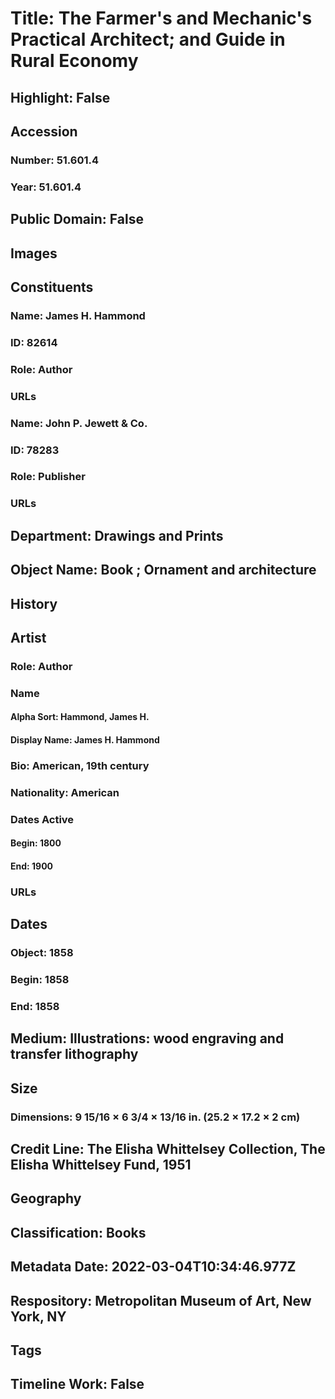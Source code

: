 # Title: The Farmer's and Mechanic's Practical Architect; and Guide in Rural Economy
## Highlight: False
## Accession
### Number: 51.601.4
### Year: 51.601.4
## Public Domain: False
## Images
## Constituents
### Name: James H. Hammond
### ID: 82614
### Role: Author
### URLs
### Name: John P. Jewett &amp; Co.
### ID: 78283
### Role: Publisher
### URLs
## Department: Drawings and Prints
## Object Name: Book ; Ornament and architecture
## History
## Artist
### Role: Author
### Name
#### Alpha Sort: Hammond, James H.
#### Display Name: James H. Hammond
### Bio: American, 19th century
### Nationality: American
### Dates Active
#### Begin: 1800
#### End: 1900
### URLs
## Dates
### Object: 1858
### Begin: 1858
### End: 1858
## Medium: Illustrations: wood engraving and transfer lithography
## Size
### Dimensions: 9 15/16 × 6 3/4 × 13/16 in. (25.2 × 17.2 × 2 cm)
## Credit Line: The Elisha Whittelsey Collection, The Elisha Whittelsey Fund, 1951
## Geography
## Classification: Books
## Metadata Date: 2022-03-04T10:34:46.977Z
## Respository: Metropolitan Museum of Art, New York, NY
## Tags
## Timeline Work: False